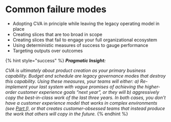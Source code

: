 # Common failure modes

* Adopting CVA in principle while leaving the legacy operating model in place
* Creating slices that are too broad in scope
* Creating slices that fail to engage your full organizational ecosystem
* Using deterministic measures of success to gauge performance
* Targeting outputs over outcomes



{% hint style="success" %}
_**Pragmatic Insight:**_

_CVA is ultimately about product creation as your primary business capability. Budget and schedule are legacy governance modes that destroy this capability. Using these measures, your teams will either: a\) Re-implement your last system with vague promises of achieving the higher-order customer experience goals “next year”, or they will b\) aggressively copy the best-in-class work of the last three years. In both cases, you don’t have a customer experience model that works in complex environments \(see_ [_Part I_](../why-digital-transformation-is-important/introduction.md)_\), or that creates customer-obsessed teams that instead produce the work that others will copy in the future._
{% endhint %}

